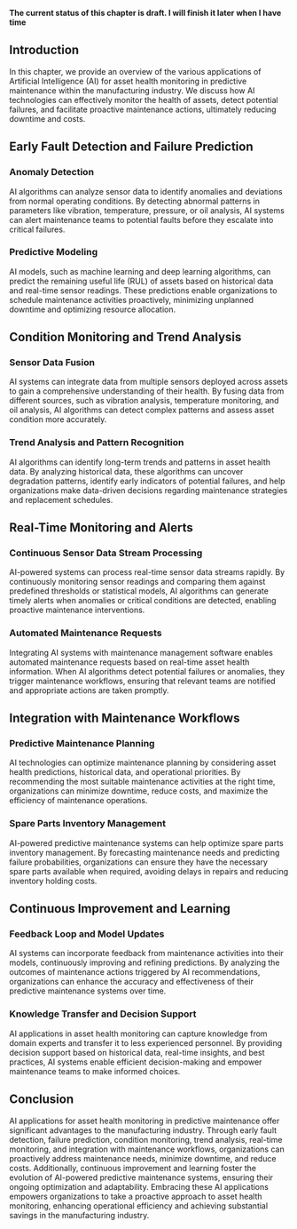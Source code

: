 **The current status of this chapter is draft. I will finish it later when I have time**

Introduction
------------

In this chapter, we provide an overview of the various applications of Artificial Intelligence (AI) for asset health monitoring in predictive maintenance within the manufacturing industry. We discuss how AI technologies can effectively monitor the health of assets, detect potential failures, and facilitate proactive maintenance actions, ultimately reducing downtime and costs.

Early Fault Detection and Failure Prediction
--------------------------------------------

### Anomaly Detection

AI algorithms can analyze sensor data to identify anomalies and deviations from normal operating conditions. By detecting abnormal patterns in parameters like vibration, temperature, pressure, or oil analysis, AI systems can alert maintenance teams to potential faults before they escalate into critical failures.

### Predictive Modeling

AI models, such as machine learning and deep learning algorithms, can predict the remaining useful life (RUL) of assets based on historical data and real-time sensor readings. These predictions enable organizations to schedule maintenance activities proactively, minimizing unplanned downtime and optimizing resource allocation.

Condition Monitoring and Trend Analysis
---------------------------------------

### Sensor Data Fusion

AI systems can integrate data from multiple sensors deployed across assets to gain a comprehensive understanding of their health. By fusing data from different sources, such as vibration analysis, temperature monitoring, and oil analysis, AI algorithms can detect complex patterns and assess asset condition more accurately.

### Trend Analysis and Pattern Recognition

AI algorithms can identify long-term trends and patterns in asset health data. By analyzing historical data, these algorithms can uncover degradation patterns, identify early indicators of potential failures, and help organizations make data-driven decisions regarding maintenance strategies and replacement schedules.

Real-Time Monitoring and Alerts
-------------------------------

### Continuous Sensor Data Stream Processing

AI-powered systems can process real-time sensor data streams rapidly. By continuously monitoring sensor readings and comparing them against predefined thresholds or statistical models, AI algorithms can generate timely alerts when anomalies or critical conditions are detected, enabling proactive maintenance interventions.

### Automated Maintenance Requests

Integrating AI systems with maintenance management software enables automated maintenance requests based on real-time asset health information. When AI algorithms detect potential failures or anomalies, they trigger maintenance workflows, ensuring that relevant teams are notified and appropriate actions are taken promptly.

Integration with Maintenance Workflows
--------------------------------------

### Predictive Maintenance Planning

AI technologies can optimize maintenance planning by considering asset health predictions, historical data, and operational priorities. By recommending the most suitable maintenance activities at the right time, organizations can minimize downtime, reduce costs, and maximize the efficiency of maintenance operations.

### Spare Parts Inventory Management

AI-powered predictive maintenance systems can help optimize spare parts inventory management. By forecasting maintenance needs and predicting failure probabilities, organizations can ensure they have the necessary spare parts available when required, avoiding delays in repairs and reducing inventory holding costs.

Continuous Improvement and Learning
-----------------------------------

### Feedback Loop and Model Updates

AI systems can incorporate feedback from maintenance activities into their models, continuously improving and refining predictions. By analyzing the outcomes of maintenance actions triggered by AI recommendations, organizations can enhance the accuracy and effectiveness of their predictive maintenance systems over time.

### Knowledge Transfer and Decision Support

AI applications in asset health monitoring can capture knowledge from domain experts and transfer it to less experienced personnel. By providing decision support based on historical data, real-time insights, and best practices, AI systems enable efficient decision-making and empower maintenance teams to make informed choices.

Conclusion
----------

AI applications for asset health monitoring in predictive maintenance offer significant advantages to the manufacturing industry. Through early fault detection, failure prediction, condition monitoring, trend analysis, real-time monitoring, and integration with maintenance workflows, organizations can proactively address maintenance needs, minimize downtime, and reduce costs. Additionally, continuous improvement and learning foster the evolution of AI-powered predictive maintenance systems, ensuring their ongoing optimization and adaptability. Embracing these AI applications empowers organizations to take a proactive approach to asset health monitoring, enhancing operational efficiency and achieving substantial savings in the manufacturing industry.
